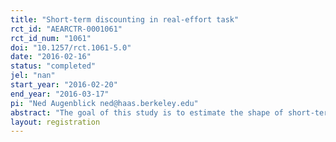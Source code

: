 ```yaml
---
title: "Short-term discounting in real-effort task"
rct_id: "AEARCTR-0001061"
rct_id_num: "1061"
doi: "10.1257/rct.1061-5.0"
date: "2016-02-16"
status: "completed"
jel: "nan"
start_year: "2016-02-20"
end_year: "2016-03-17"
pi: "Ned Augenblick ned@haas.berkeley.edu"
abstract: "The goal of this study is to estimate the shape of short-term time preferences using incentive-compatible decisions over a real-effort task. "
layout: registration
---
```


